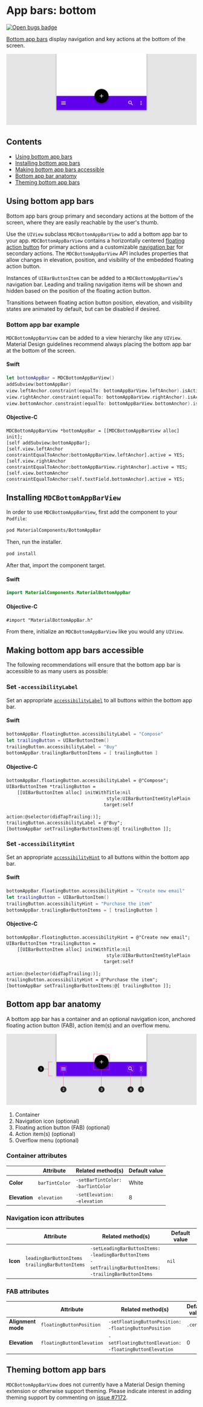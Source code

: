 <!--docs:
title: "App bars: bottom"
layout: detail
section: components
excerpt: "A bottom app bar displays navigation and key actions at the bottom of mobile screens."
iconId: bottom_app_bar
path: /catalog/bottomappbar/
api_doc_root: true
-->

# App bars: bottom

[![Open bugs badge](https://img.shields.io/badge/dynamic/json.svg?label=open%20bugs&url=https%3A%2F%2Fapi.github.com%2Fsearch%2Fissues%3Fq%3Dis%253Aopen%2Blabel%253Atype%253ABug%2Blabel%253A%255BBottomAppBar%255D&query=%24.total_count)](https://github.com/material-components/material-components-ios/issues?q=is%3Aopen+is%3Aissue+label%3Atype%3ABug+label%3A%5BBottomAppBar%5D)

[Bottom app bars](https://material.io/components/app-bars-bottom/) display navigation and key actions at the bottom of the screen.

![Bottom app bar hero](docs/assets/bottom-app-bar-hero.png)

## Contents

* [Using bottom app bars](#using-bottom-app-bars)
* [Installing bottom app bars](#installing-bottom-app-bars)
* [Making bottom app bars accessible](#making-bottom-app-bars-accessible)
* [Bottom app bar anatomy](#bottom-app-bar-anatomy)
* [Theming bottom app bars](#theming-bottom-app-bars)

## Using bottom app bars

Bottom app bars group primary and secondary actions at the bottom of the screen, where they are easily reachable by the user's thumb.

Use the `UIView` subclass `MDCBottomAppBarView` to add a bottom app bar to your app. `MDCBottomAppBarView` contains a horizontally centered [floating action button](https://material.io/develop/ios/components/fabs/) for primary actions and a customizable [navigation bar](https://material.io/components/ios/catalog/navigation-bar) for secondary actions. The `MDCBottomAppBarView` API includes properties that allow changes in elevation, position, and visibility of the embedded floating action button.

Instances of `UIBarButtonItem` can be added to a `MDCBottomAppBarView`'s navigation bar. Leading and trailing navigation items will be shown and hidden based on the position of the floating action button.

Transitions between floating action button position, elevation, and visibility states are animated by default, but can be disabled if desired.

### Bottom app bar example

`MDCBottomAppBarView` can be added to a view hierarchy like any `UIView`. Material Design guidelines
recommend always placing the bottom app bar at the bottom of the screen.

<!--<div class="material-code-render" markdown="1">-->
#### Swift

```swift
let bottomAppBar = MDCBottomAppBarView()
addSubview(bottomAppBar)
view.leftAnchor.constraint(equalTo: bottomAppBarView.leftAnchor).isActive = true
view.rightAnchor.constraint(equalTo: bottomAppBarView.rightAnchor).isActive = true
view.bottomAnchor.constraint(equalTo: bottomAppBarView.bottomAnchor).isActive = true
```

#### Objective-C

```objc
MDCBottomAppBarView *bottomAppBar = [[MDCBottomAppBarView alloc] init];
[self addSubview:bottomAppBar];
[self.view.leftAnchor constraintEqualToAnchor:bottomAppBarView.leftAnchor].active = YES;
[self.view.rightAnchor constraintEqualToAnchor:bottomAppBarView.rightAnchor].active = YES;
[self.view.bottomAnchor constraintEqualToAnchor:self.textField.bottomAnchor].active = YES;
```

<!--</div>-->

## Installing `MDCBottomAppBarView`

In order to use `MDCBottomAppBarView`, first add the component to your `Podfile`:

```bash
pod MaterialComponents/BottomAppBar
```
<!--{: .code-renderer.code-renderer--install }-->

Then, run the installer.

```bash
pod install
```

After that, import the component target.

<!--<div class="material-code-render" markdown="1">-->
#### Swift
```swift
import MaterialComponents.MaterialBottomAppBar
```

#### Objective-C
```objc
#import "MaterialBottomAppBar.h"
```
<!--</div>-->

From there, initialize an `MDCBottomAppBarView` like you would any `UIView`.

## Making bottom app bars accessible

The following recommendations will ensure that the bottom app bar is accessible to as many users as possible:

### Set `-accessibilityLabel`

Set an appropriate
[`accessibilityLabel`](https://developer.apple.com/documentation/uikit/uiaccessibilityelement/1619577-accessibilitylabel)
to all buttons within the bottom app bar.

<!--<div class="material-code-render" markdown="1">-->
#### Swift

```swift
bottomAppBar.floatingButton.accessibilityLabel = "Compose"
let trailingButton = UIBarButtonItem()
trailingButton.accessibilityLabel = "Buy"
bottomAppBar.trailingBarButtonItems = [ trailingButton ]
```

#### Objective-C

```objc
bottomAppBar.floatingButton.accessibilityLabel = @"Compose";
UIBarButtonItem *trailingButton = 
    [[UIBarButtonItem alloc] initWithTitle:nil
                                     style:UIBarButtonItemStylePlain
                                    target:self
                                    action:@selector(didTapTrailing:)];
trailingButton.accessibilityLabel = @"Buy";
[bottomAppBar setTrailingBarButtonItems:@[ trailingButton ]];
```
<!--</div>-->

### Set `-accessibilityHint`

Set an appropriate
[`accessibilityHint`](https://developer.apple.com/documentation/objectivec/nsobject/1615093-accessibilityhint)
to all buttons within the bottom app bar.

<!--<div class="material-code-render" markdown="1">-->
#### Swift

```swift
bottomAppBar.floatingButton.accessibilityHint = "Create new email"
let trailingButton = UIBarButtonItem()
trailingButton.accessibilityHint = "Purchase the item"
bottomAppBar.trailingBarButtonItems = [ trailingButton ]
```

#### Objective-C

```objc
bottomAppBar.floatingButton.accessibilityHint = @"Create new email";
UIBarButtonItem *trailingButton = 
    [[UIBarButtonItem alloc] initWithTitle:nil
                                     style:UIBarButtonItemStylePlain
                                    target:self
                                    action:@selector(didTapTrailing:)];
trailingButton.accessibilityHint = @"Purchase the item";
[bottomAppBar setTrailingBarButtonItems:@[ trailingButton ]];
```
<!--</div>-->

## Bottom app bar anatomy

A bottom app bar has a container and an optional navigation icon, anchored
floating action button (FAB), action item(s) and an overflow menu.

![Bottom app bar anatomy diagram](docs/assets/bottom-app-bar-anatomy.png)

1.  Container
2.  Navigation icon (optional)
3.  Floating action button (FAB) (optional)
4.  Action item(s) (optional)
5.  Overflow menu (optional)

### Container attributes

&nbsp;        | Attribute            | Related method(s)                          | Default value
------------- | -------------------- | ------------------------------------------ | -------------
**Color**     | `barTintColor`       | `-setBarTintColor:` <br> `-barTintColor`   | White
**Elevation** | `elevation`         | `-setElevation:` <br> `-elevation`          | 8

### Navigation icon attributes

&nbsp;    | Attribute            | Related method(s)                          | Default value
--------- | -------------------- | ------------------------------------------ | -------------
**Icon**  | `leadingBarButtonItems` <br> `trailingBarButtonItems` | `-setLeadingBarButtonItems:` <br> `-leadingBarButtonItems` <br> `-setTrailingBarButtonItems:` <br> `-trailingBarButtonItems` | `nil`

### FAB attributes

&nbsp;                           | Attribute                          | Related method(s)                                                      | Default value
-------------------------------- | ---------------------------------- | ---------------------------------------------------------------------- | -------------
**Alignment mode**               | `floatingButtonPosition`           | `-setFloatingButtonPosition:` <br> `-floatingButtonPosition`           | `.center`
**Elevation**                    | `floatingButtonElevation`          | `-setFloatingButtonElevation:` <br> `-floatingButtonElevation`           | 0

## Theming bottom app bars

`MDCBottomAppBarView` does not currently have a Material Design theming extension or otherwise support theming. Please indicate interest in adding theming support by commenting on [issue #7172](https://github.com/material-components/material-components-ios/issues/7172).
